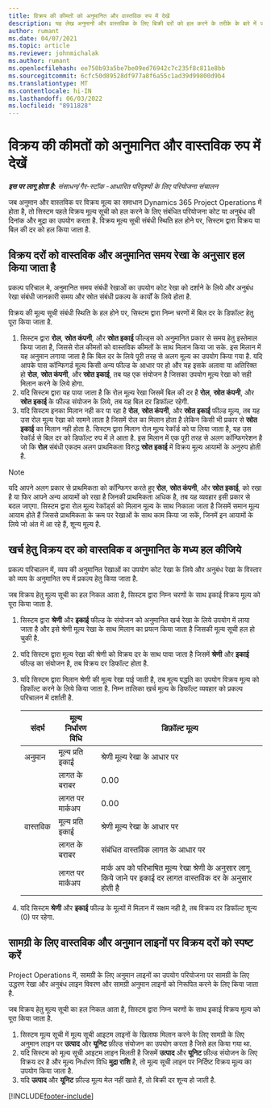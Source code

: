```yaml
---
title: विक्रय की कीमतों को अनुमानित और वास्तविक रुप में देखें
description: यह लेख अनुमानों और वास्तविक के लिए बिक्री दरों को हल करने के तरीके के बारे में जानकारी प्रदान करता है।
author: rumant
ms.date: 04/07/2021
ms.topic: article
ms.reviewer: johnmichalak
ms.author: rumant
ms.openlocfilehash: ee750b93a5be7be09ed76942c7c235f8c811e8bb
ms.sourcegitcommit: 6cfc50d89528df977a8f6a55c1ad39d99800d9b4
ms.translationtype: MT
ms.contentlocale: hi-IN
ms.lasthandoff: 06/03/2022
ms.locfileid: "8911828"
---
```

# <a name="resolve-sales-prices-for-estimates-and-actuals"></a>विक्रय की कीमतों को अनुमानित और वास्तविक रुप में देखें

_**इस पर लागू होता है:** संसाधन/गैर-स्टॉक -आधारित परिदृश्यों के लिए परियोजना संचालन_

जब अनुमान और वास्तविक पर विक्रय मूल्य का समाधान Dynamics 365 Project Operations में होता है, तो सिस्टम पहले विक्रय मूल्य सूची को हल करने के लिए संबंधित परियोजना कोट या अनुबंध की दिनांक और मुद्रा का उपयोग करता है. विक्रय मूल्य सूची संबंधी स्थिति हल होने पर, सिस्टम द्वारा विक्रय या बिल की दर को हल किया जाता है.

## <a name="resolve-sales-rates-on-actual-and-estimate-lines-for-time"></a>विक्रय दरों को वास्तविक और अनुमानित समय रेखा के अनुसार हल किया जाता है

प्रकल्प परिचाल मे, अनुमानित समय संबंधी रेखाओं का उपयोग कोट रेखा को दर्शाने के लिये और अनुबंध रेखा संबंधी जानकारी समय और स्रोत संबंधी प्रकल्प के कार्यों के लिये होता है.

विक्रय की मूल्य सूची संबंधी स्थिति के हल होने पर, सिस्टम द्वारा निम्न चरणों में बिल दर के डिफॉल्ट हेतु पूरा किया जाता है.

1. सिस्टम द्वारा **रोल**, **स्रोत कंपनी**, और **स्रोत इकाई** फील्ड्स को अनुमानित प्रकार से समय हेतु इस्तेमाल किया जाता है, जिससे रोल कीमतों को वास्तविक कीमतों के साथ मिलान किया जा सके. इस मिलान में यह अनुमान लगाया जाता है कि बिल दर के लिये पूरी तरह से अलग मूल्य का उपयोग किया गया है. यदि आपके पास कॉन्फिगर्ड मूल्य किसी अन्य फील्ड के आधार पर हो और यह इसके अलावा या अतिरिक्त हो **रोल**, **स्रोत कंपनी**, और **स्रोत इकाई**, तब यह एक संयोजन है जिसका उपयोग मूल्य रेखा को सही मिलान करने के लिये होगा.
2. यदि सिस्टम द्वारा यह पाया जाता है कि रोल मूल्य रेखा जिसमें बिल की दर है **रोल**, **स्रोत कंपनी**, और **स्रोत इकाई** के फील्ड संयोजन के लिये, तब यह बिल दर डिफॉल्ट रहेगी.
3. यदि सिस्टम इनका मिलान नही कर पा रहा है **रोल**, **स्रोत कंपनी**, और **स्रोत इकाई** फील्ड मूल्य, तब यह उस रोल मूल्य रेखा को सामने लाता है जिसमें रोल का मिलान होता है लेकिन किसी भी प्रकार से **स्रोत इकाई** का मिलान नही होता है. सिस्टम द्वारा मिलान रोल मूल्य रेकॉर्ड को पा लिया जाता है, यह उस रेकॉर्ड से बिल दर को डिफॉल्ट रुप में ले आता है. इस मिलान में एक पूरी तरह से अलग कॉन्फिगरेशन है जो कि **रोल** संबंधी एकदम अलग प्राथमिकता विरुद्ध **स्रोत इकाई** में विक्रय मूल्य आयामों के अनुरुप होती है.

> [!NOTE]
> यदि आपने अलग प्रकार से प्राथमिकता को कॉन्फिगर करते हुए **रोल**, **स्रोत कंपनी**, और **स्रोत इकाई**, को रखा है या फिर आपने अन्य आयामों को रखा है जिनकी प्राथमिकता अधिक है, तब यह व्यवहार इसी प्रकार से बदल जाएगा. सिस्टम द्वारा रोल मूल्य रेकॉर्ड्स को मिलान मूल्य के साथ निकाला जाता है जिसमें समान मूल्य आयाम होते हैं जिससे प्राथमिकता के क्रम पर रेखाओं के साथ काम किया जा सकें, जिनमें इन आयामों के लिये जो अंत में आ रहे हैं, शून्य मूल्य है.

## <a name="resolve-sales-rates-on-actual-and-estimate-lines-for-expense"></a>खर्च हेतु विक्रय दर को वास्तविक व अनुमानित के मध्य हल कीजिये

प्रकल्प परिचालन में, व्यय की अनुमानित रेखाओं का उपयोग कोट रेखा के लिये और अनुबंध रेखा के विस्तार को व्यय के अनुमानित रुप में प्रकल्प हेतु किया जाता है.

जब विक्रय हेतु मूल्य सूची का हल निकल आता है, सिस्टम द्वारा निम्न चरणों के साथ इकाई विक्रय मूल्य को पूरा किया जाता है.

1. सिस्टम द्वारा **श्रेणी** और **इकाई** फील्ड के संयोजन को अनुमानित खर्च रेखा के लिये उपयोग में लाया जाता है और इसे श्रेणी मूल्य रेखा के साथ मिलान का प्रयत्न किया जाता है जिसकी मूल्य सूची हल हो चुकी है.
2. यदि सिस्टम द्वारा मूल्य रेखा की श्रेणी को विक्रय दर के साथ पाया जाता है जिसमें **श्रेणी** और **इकाई** फील्ड का संयोजन है, तब विक्रय दर डिफॉल्ट होता है.
3. यदि सिस्टम द्वारा मिलान श्रेणी की मूल्य रेखा पाई जाती है, तब मूल्य पद्धति का उपयोग विक्रय मूल्य को डिफॉल्ट करने के लिये किया जाता है. निम्न तालिका खर्च मूल्य के डिफॉल्ट व्यवहार को प्रकल्प परिचालन में दर्शाती है.

    | संदर्भ | मूल्य निर्धारण विधि | डिफ़ॉल्ट मूल्य |
    | --- | --- | --- |
    | अनुमान | मूल्य प्रति इकाई | श्रेणी मूल्य रेखा के आधार पर |
    | &nbsp; | लागत के बराबर | 0.00 |
    | &nbsp; | लागत पर मार्कअप | 0.00 |
    | वास्तविक | मूल्य प्रति इकाई | श्रेणी मूल्य रेखा के आधार पर |
    | &nbsp; | लागत के बराबर | संबंधित वास्तविक लागत के आधार पर |
    | &nbsp; | लागत पर मार्कअप | मार्क अप को परिभाषित मूल्य रेखा श्रेणी के अनुसार लागू किये जाने पर इकाई दर लागत वास्तविक दर के अनुसार होती है |

4. यदि सिस्टम **श्रेणी** और **इकाई** फील्ड के मूल्यों में मिलान में सक्षम नही है, तब विक्रय दर डिफॉल्ट शून्य (0) पर रहेगा.

## <a name="resolve-sales-rates-on-actual-and-estimate-lines-for-material"></a>सामग्री के लिए वास्तविक और अनुमान लाइनों पर विक्रय दरों को स्पष्ट करें

Project Operations में, सामग्री के लिए अनुमान लाइनों का उपयोग परियोजना पर सामग्री के लिए उद्धरण रेखा और अनुबंध लाइन विवरण और सामग्री अनुमान लाइनों को निरूपित करने के लिए किया जाता है.

जब विक्रय हेतु मूल्य सूची का हल निकल आता है, सिस्टम द्वारा निम्न चरणों के साथ इकाई विक्रय मूल्य को पूरा किया जाता है.

1. सिस्टम मूल्य सूची में मूल्य सूची आइटम लाइनों के खिलाफ मिलान करने के लिए सामग्री के लिए अनुमान लाइन पर **उत्पाद** और **यूनिट** फ़ील्ड संयोजन का उपयोग करता है जिसे हल किया गया था.
2. यदि सिस्टम को मूल्य सूची आइटम लाइन मिलती है जिसमें **उत्पाद** और **यूनिट** फ़ील्ड संयोजन के लिए विक्रय दर है और मूल्य निर्धारण विधि **मुद्रा राशि** है, तो मूल्य सूची लाइन पर निर्दिष्ट विक्रय मूल्य का उपयोग किया जाता है.
3. यदि **उत्पाद**  और **यूनिट**  फ़ील्ड मूल्य मेल नहीं खाते हैं, तो बिक्री दर शून्य हो जाती है.



[!INCLUDE[footer-include](../includes/footer-banner.md)]
